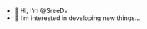 - 👋 Hi, I’m @SreeDv
- 👀 I’m interested in developing new things...

<!---
SreeDv/SreeDv is a ✨ special ✨ repository because its `README.md` (this file) appears on your GitHub profile.
You can click the Preview link to take a look at your changes.
--->
